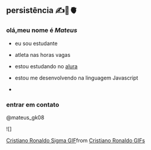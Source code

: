 ## persistência ✍️🧠🫀 
### olá,meu nome é _Mateus_ 

- eu sou estudante
- atleta nas horas vagas
- estou estudando no [alura](https://www.alura.com.br)
- estou me desenvolvendo na linguagem Javascript

-                                       
### entrar em contato
@mateus_gk08

![]<div class="tenor-gif-embed" data-postid="4452843105910668801" data-share-method="host" data-aspect-ratio="1" data-width="100%"><a href="https://tenor.com/view/cristiano-ronaldo-sigma-cr7-filtro-snapchat-gif-4452843105910668801">Cristiano Ronaldo Sigma GIF</a>from <a href="https://tenor.com/search/cristiano+ronaldo-gifs">Cristiano Ronaldo GIFs</a></div> <script type="text/javascript" async src="https://tenor.com/embed.js"></script>

